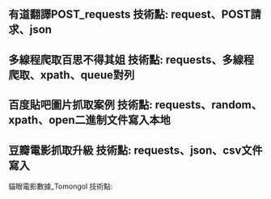 有道翻譯POST_requests
技術點: 
request、POST請求、json
----------------------------------------
多線程爬取百思不得其姐
技術點: requests、多線程爬取、xpath、queue對列
----------------------------------------
百度貼吧圖片抓取案例
技術點: requests、random、xpath、open二進制文件寫入本地
----------------------------------------
豆瓣電影抓取升級
技術點: requests、json、csv文件寫入
----------------------------------------
貓眼電影數據_Tomongol
技術點: 

